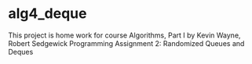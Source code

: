 # alg4_deque
This project is home work for course Algorithms, Part I by Kevin Wayne, Robert Sedgewick
Programming Assignment 2: Randomized Queues and Deques
